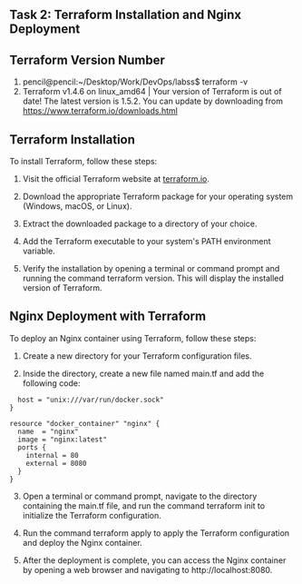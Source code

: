 ## Task 2: Terraform Installation and Nginx Deployment

## Terraform Version Number

1. pencil@pencil:~/Desktop/Work/DevOps/labss$ terraform -v
2. Terraform v1.4.6 on linux_amd64 | Your version of Terraform is out of date! The latest version is 1.5.2. You can update by downloading from https://www.terraform.io/downloads.html

## Terraform Installation

To install Terraform, follow these steps:

1. Visit the official Terraform website at [terraform.io](https://www.terraform.io/).

2. Download the appropriate Terraform package for your operating system (Windows, macOS, or Linux).

3. Extract the downloaded package to a directory of your choice.

4. Add the Terraform executable to your system's PATH environment variable.

5. Verify the installation by opening a terminal or command prompt and running the command terraform version. This will display the installed version of Terraform.

## Nginx Deployment with Terraform

To deploy an Nginx container using Terraform, follow these steps:

1. Create a new directory for your Terraform configuration files.

2. Inside the directory, create a new file named main.tf and add the following code:

``` provider "docker" {
  host = "unix:///var/run/docker.sock"
}

resource "docker_container" "nginx" {
  name  = "nginx"
  image = "nginx:latest"
  ports {
    internal = 80
    external = 8080
  }
}
```

3. Open a terminal or command prompt, navigate to the directory containing the main.tf file, and run the command terraform init to initialize the Terraform configuration.

4. Run the command terraform apply to apply the Terraform configuration and deploy the Nginx container.

5. After the deployment is complete, you can access the Nginx container by opening a web browser and navigating to http://localhost:8080.